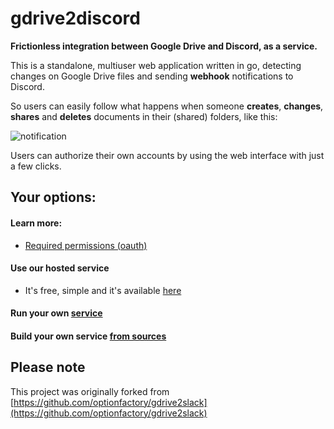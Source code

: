 
# gdrive2discord

**Frictionless integration between Google Drive and Discord, as a service.**

This is a standalone, multiuser web application written in go, detecting changes on Google Drive files and sending **webhook** notifications to Discord.

So users can easily follow what happens when someone **creates**, **changes**, **shares** and **deletes** documents in their (shared) folders, like this:

![notification](https://raw.github.com/RISE-Project-STI2D/gdrive2discord/master/public/example.png)

Users can authorize their own accounts by using the web interface with just a few clicks.

## Your options:

#### Learn more:
* [Required permissions (oauth)](https://github.com/RISE-Project-STI2D/gdrive2discord/wiki#required-permissions-\(oauth\))

#### Use our hosted service
  * It's free, simple and it's available [here](http://gdrive2discord.giveawaynetwork.xyz:8888)
 
#### Run your own [service](https://github.com/RISE-Project-STI2D/gdrive2discord/wiki/Run-your-own-service)

#### Build your own service [from sources](https://github.com/RISE-Project-STI2D/gdrive2discord/wiki/Build-your-own-service-from-sources)

## Please note

This project was originally forked from [https://github.com/optionfactory/gdrive2slack](https://github.com/optionfactory/gdrive2slack)